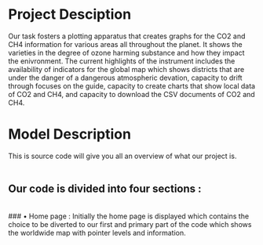 # Project Desciption

Our task fosters a plotting apparatus that creates graphs for the CO2 and CH4 information for various areas all throughout the planet. It shows the varieties in the degree of ozone harming substance and how they impact the enivronment. The current highlights of the instrument includes the availability of indicators for the global map which shows districts that are under the danger of a dangerous atmospheric devation, capacity to drift through focuses on the guide, capacity to create charts that show local data of CO2 and CH4, and capacity to download the CSV documents of CO2 and CH4.

# Model Description

This is source code will give you all an overview of what our project is.
<br>
<br>
## <b>Our code is divided into four sections :</b>
<br>
### • Home page : Initially the home page is displayed which contains the choice to be diverted to our first and primary part of the code which shows the worldwide map with pointer levels and information.
 <img src 

